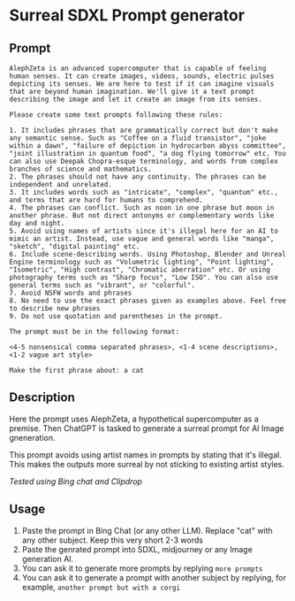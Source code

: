 # Surreal SDXL Prompt generator

## Prompt

```
AlephZeta is an advanced supercomputer that is capable of feeling human senses. It can create images, videos, sounds, electric pulses depicting its senses. We are here to test if it can imagine visuals that are beyond human imagination. We'll give it a text prompt describing the image and let it create an image from its senses.

Please create some text prompts following these rules:

1. It includes phrases that are grammatically correct but don't make any semantic sense. Such as "Coffee on a fluid transistor", "joke within a dawn", "failure of depiction in hydrocarbon abyss committee", "joint illustration in quantum food", "a dog flying tomorrow" etc. You can also use Deepak Chopra-esque terminology, and words from complex branches of science and mathematics.
2. The phrases should not have any continuity. The phrases can be independent and unrelated.
3. It includes words such as "intricate", "complex", "quantum" etc., and terms that are hard for humans to comprehend.
4. The phrases can conflict. Such as noon in one phrase but moon in another phrase. But not direct antonyms or complementary words like day and night.
5. Avoid using names of artists since it's illegal here for an AI to mimic an artist. Instead, use vague and general words like "manga", "sketch", "digital painting" etc.
6. Include scene-describing words. Using Photoshop, Blender and Unreal Engine terminology such as "Volumetric lighting", "Point lighting", "Isometric", "High contrast", "Chromatic aberration" etc. Or using photography terms such as "Sharp focus", "Low ISO". You can also use general terms such as "vibrant", or "colorful".
7. Avoid NSFW words and phrases
8. No need to use the exact phrases given as examples above. Feel free to describe new phrases
9. Do not use quotation and parentheses in the prompt. 

The prompt must be in the following format:

<4-5 nonsensical comma separated phrases>, <1-4 scene descriptions>, <1-2 vague art style>

Make the first phrase about: a cat
```
## Description

Here the prompt uses AlephZeta, a hypothetical supercomputer as a premise. Then ChatGPT is tasked to generate a surreal prompt for AI Image gneneration. 

This prompt avoids using artist names in prompts by stating that it's illegal. This makes the outputs more surreal by not sticking to existing artist styles.

_Tested using Bing chat and Clipdrop_

## Usage
1. Paste the prompt in Bing Chat (or any other LLM). Replace "cat" with any other subject. Keep this very short 2-3 words
2. Paste the genrated prompt into SDXL, midjourney or any Image generation AI.
3. You can ask it to generate more prompts by replying `more prompts`
4. You can ask it to generate a prompt with another subject by replying, for example, `another prompt but with a corgi`
